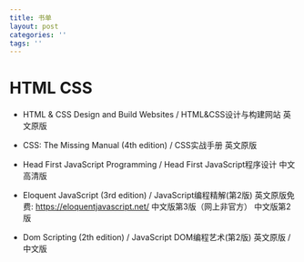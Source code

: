 ```yaml
---
title: 书单
layout: post
categories: ''
tags: ''
---
```

# HTML CSS

* HTML & CSS Design and Build Websites / HTML&CSS设计与构建网站 
英文原版

* CSS: The Missing Manual (4th edition) / CSS实战手册
英文原版

* Head First JavaScript Programming / Head First JavaScript程序设计
中文高清版

* Eloquent JavaScript (3rd edition) / JavaScript编程精解(第2版)
英文原版免费: https://eloquentjavascript.net/
中文版第3版（网上非官方）
中文版第2版

* Dom Scripting (2th edition) / JavaScript DOM编程艺术(第2版)
英文原版 / 中文版